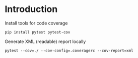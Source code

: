 # Introduction

Install tools for code coverage

```
pip install pytest pytest-cov
```

Generate XML (readable) report locally
```
pytest --cov=./ --cov-config=.coveragerc --cov-report=xml
```

